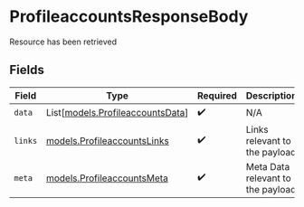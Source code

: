 # ProfileaccountsResponseBody

Resource has been retrieved


## Fields

| Field                                                                | Type                                                                 | Required                                                             | Description                                                          |
| -------------------------------------------------------------------- | -------------------------------------------------------------------- | -------------------------------------------------------------------- | -------------------------------------------------------------------- |
| `data`                                                               | List[[models.ProfileaccountsData](../models/profileaccountsdata.md)] | :heavy_check_mark:                                                   | N/A                                                                  |
| `links`                                                              | [models.ProfileaccountsLinks](../models/profileaccountslinks.md)     | :heavy_check_mark:                                                   | Links relevant to the payload                                        |
| `meta`                                                               | [models.ProfileaccountsMeta](../models/profileaccountsmeta.md)       | :heavy_check_mark:                                                   | Meta Data relevant to the payload                                    |